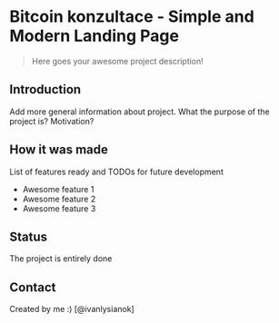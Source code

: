 # Bitcoin konzultace - Simple and Modern Landing Page
> Here goes your awesome project description!

## Introduction
Add more general information about project. What the purpose of the project is? Motivation?

## How it was made
List of features ready and TODOs for future development
* Awesome feature 1
* Awesome feature 2
* Awesome feature 3

## Status
The project is entirely done

## Contact
Created by me :) [@ivanlysianok]
